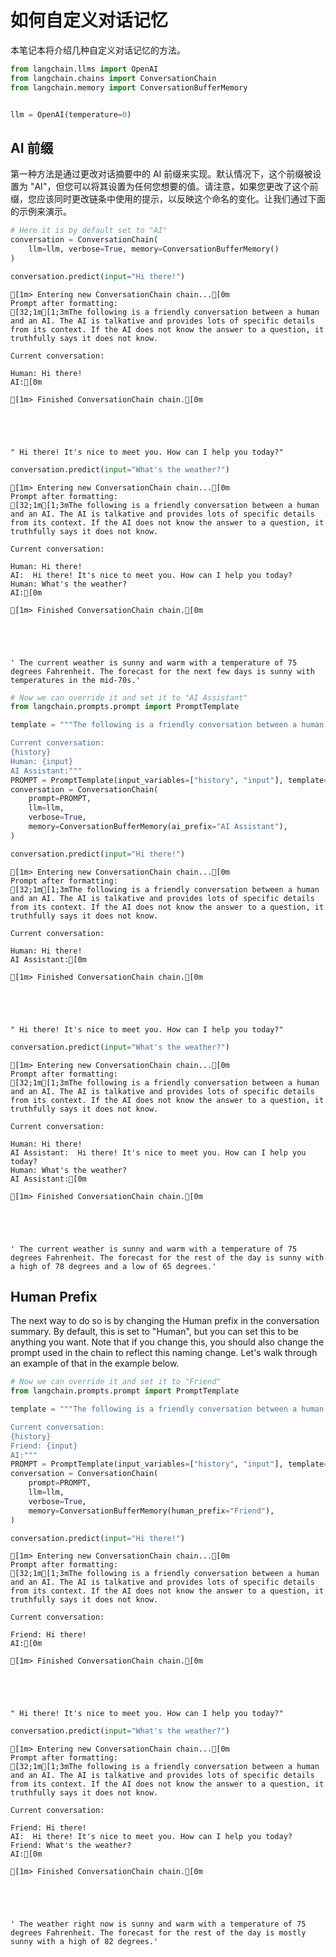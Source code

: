# 如何自定义对话记忆

本笔记本将介绍几种自定义对话记忆的方法。

```python
from langchain.llms import OpenAI
from langchain.chains import ConversationChain
from langchain.memory import ConversationBufferMemory


llm = OpenAI(temperature=0)
```

## AI 前缀

第一种方法是通过更改对话摘要中的 AI 前缀来实现。默认情况下，这个前缀被设置为 "AI"，但您可以将其设置为任何您想要的值。请注意，如果您更改了这个前缀，您应该同时更改链条中使用的提示，以反映这个命名的变化。让我们通过下面的示例来演示。


```python
# Here it is by default set to "AI"
conversation = ConversationChain(
    llm=llm, verbose=True, memory=ConversationBufferMemory()
)
```


```python
conversation.predict(input="Hi there!")
```

    
    
    [1m> Entering new ConversationChain chain...[0m
    Prompt after formatting:
    [32;1m[1;3mThe following is a friendly conversation between a human and an AI. The AI is talkative and provides lots of specific details from its context. If the AI does not know the answer to a question, it truthfully says it does not know.
    
    Current conversation:
    
    Human: Hi there!
    AI:[0m
    
    [1m> Finished ConversationChain chain.[0m
    




    " Hi there! It's nice to meet you. How can I help you today?"




```python
conversation.predict(input="What's the weather?")
```

    
    
    [1m> Entering new ConversationChain chain...[0m
    Prompt after formatting:
    [32;1m[1;3mThe following is a friendly conversation between a human and an AI. The AI is talkative and provides lots of specific details from its context. If the AI does not know the answer to a question, it truthfully says it does not know.
    
    Current conversation:
    
    Human: Hi there!
    AI:  Hi there! It's nice to meet you. How can I help you today?
    Human: What's the weather?
    AI:[0m
    
    [1m> Finished ConversationChain chain.[0m
    




    ' The current weather is sunny and warm with a temperature of 75 degrees Fahrenheit. The forecast for the next few days is sunny with temperatures in the mid-70s.'




```python
# Now we can override it and set it to "AI Assistant"
from langchain.prompts.prompt import PromptTemplate

template = """The following is a friendly conversation between a human and an AI. The AI is talkative and provides lots of specific details from its context. If the AI does not know the answer to a question, it truthfully says it does not know.

Current conversation:
{history}
Human: {input}
AI Assistant:"""
PROMPT = PromptTemplate(input_variables=["history", "input"], template=template)
conversation = ConversationChain(
    prompt=PROMPT,
    llm=llm,
    verbose=True,
    memory=ConversationBufferMemory(ai_prefix="AI Assistant"),
)
```


```python
conversation.predict(input="Hi there!")
```

    
    
    [1m> Entering new ConversationChain chain...[0m
    Prompt after formatting:
    [32;1m[1;3mThe following is a friendly conversation between a human and an AI. The AI is talkative and provides lots of specific details from its context. If the AI does not know the answer to a question, it truthfully says it does not know.
    
    Current conversation:
    
    Human: Hi there!
    AI Assistant:[0m
    
    [1m> Finished ConversationChain chain.[0m
    




    " Hi there! It's nice to meet you. How can I help you today?"




```python
conversation.predict(input="What's the weather?")
```

    
    
    [1m> Entering new ConversationChain chain...[0m
    Prompt after formatting:
    [32;1m[1;3mThe following is a friendly conversation between a human and an AI. The AI is talkative and provides lots of specific details from its context. If the AI does not know the answer to a question, it truthfully says it does not know.
    
    Current conversation:
    
    Human: Hi there!
    AI Assistant:  Hi there! It's nice to meet you. How can I help you today?
    Human: What's the weather?
    AI Assistant:[0m
    
    [1m> Finished ConversationChain chain.[0m
    




    ' The current weather is sunny and warm with a temperature of 75 degrees Fahrenheit. The forecast for the rest of the day is sunny with a high of 78 degrees and a low of 65 degrees.'



## Human Prefix

The next way to do so is by changing the Human prefix in the conversation summary. By default, this is set to "Human", but you can set this to be anything you want. Note that if you change this, you should also change the prompt used in the chain to reflect this naming change. Let's walk through an example of that in the example below.


```python
# Now we can override it and set it to "Friend"
from langchain.prompts.prompt import PromptTemplate

template = """The following is a friendly conversation between a human and an AI. The AI is talkative and provides lots of specific details from its context. If the AI does not know the answer to a question, it truthfully says it does not know.

Current conversation:
{history}
Friend: {input}
AI:"""
PROMPT = PromptTemplate(input_variables=["history", "input"], template=template)
conversation = ConversationChain(
    prompt=PROMPT,
    llm=llm,
    verbose=True,
    memory=ConversationBufferMemory(human_prefix="Friend"),
)
```


```python
conversation.predict(input="Hi there!")
```

    
    
    [1m> Entering new ConversationChain chain...[0m
    Prompt after formatting:
    [32;1m[1;3mThe following is a friendly conversation between a human and an AI. The AI is talkative and provides lots of specific details from its context. If the AI does not know the answer to a question, it truthfully says it does not know.
    
    Current conversation:
    
    Friend: Hi there!
    AI:[0m
    
    [1m> Finished ConversationChain chain.[0m
    




    " Hi there! It's nice to meet you. How can I help you today?"




```python
conversation.predict(input="What's the weather?")
```

    
    
    [1m> Entering new ConversationChain chain...[0m
    Prompt after formatting:
    [32;1m[1;3mThe following is a friendly conversation between a human and an AI. The AI is talkative and provides lots of specific details from its context. If the AI does not know the answer to a question, it truthfully says it does not know.
    
    Current conversation:
    
    Friend: Hi there!
    AI:  Hi there! It's nice to meet you. How can I help you today?
    Friend: What's the weather?
    AI:[0m
    
    [1m> Finished ConversationChain chain.[0m
    




    ' The weather right now is sunny and warm with a temperature of 75 degrees Fahrenheit. The forecast for the rest of the day is mostly sunny with a high of 82 degrees.'




```python

```
